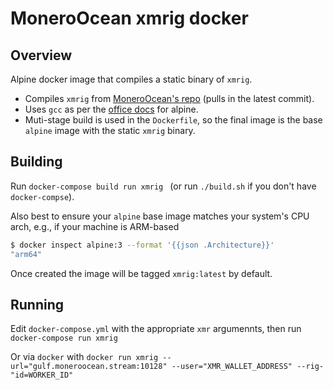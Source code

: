 # MoneroOcean xmrig docker

## Overview

Alpine docker image that compiles a static binary of `xmrig`.

* Compiles `xmrig` from [MoneroOcean's repo](https://github.com/MoneroOcean/xmrig) (pulls in the latest commit).
* Uses `gcc` as per the [office docs](https://xmrig.com/docs/miner/build/alpine) for alpine.
* Muti-stage build is used in the `Dockerfile`, so the final image is the base `alpine` image with the static `xmrig` binary.

## Building 

Run `docker-compose build run xmrig ` (or run `./build.sh` if you don't have `docker-compse`).

Also best to ensure your `alpine` base image matches your system's CPU arch, e.g., if your machine is ARM-based

```bash
$ docker inspect alpine:3 --format '{{json .Architecture}}'
"arm64"
```

Once created the image will be tagged `xmrig:latest` by default.

## Running

Edit `docker-compose.yml` with the appropriate `xmr` argumennts, then run `docker-compose run xmrig`

Or via 	`docker` with `docker run xmrig --url="gulf.moneroocean.stream:10128" --user="XMR_WALLET_ADDRESS" --rig-"id=WORKER_ID"`